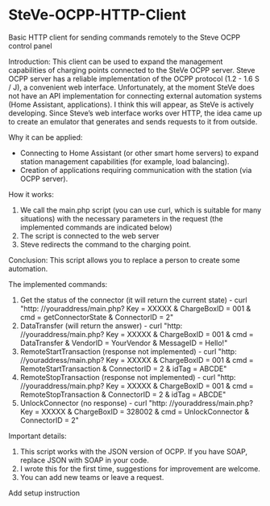 # SteVe-OCPP-HTTP-Client
Basic HTTP client for sending commands remotely to the Steve OCPP control panel

Introduction:
This client can be used to expand the management capabilities of charging points connected to the SteVe OCPP server.
Steve OCPP server has a reliable implementation of the OCPP protocol (1.2 - 1.6 S / J), a convenient web interface.
Unfortunately, at the moment SteVe does not have an API implementation for connecting external automation systems (Home Assistant, applications).
I think this will appear, as SteVe is actively developing.
Since Steve’s web interface works over HTTP, the idea came up to create an emulator that generates and sends requests to it from outside.

Why it can be applied:
- Connecting to Home Assistant (or other smart home servers) to expand station management capabilities (for example, load balancing).
- Creation of applications requiring communication with the station (via OCPP server).

How it works:
1) We call the main.php script (you can use curl, which is suitable for many situations) with the necessary parameters in the request (the implemented commands are indicated below)
2) The script is connected to the web server
3) Steve redirects the command to the charging point.

Conclusion: This script allows you to replace a person to create some automation.

The implemented commands:
1) Get the status of the connector (it will return the current state) - curl "http: //youraddress/main.php? Key = XXXXX & ChargeBoxID = 001 & cmd = getConnectorState & ConnectorID = 2"
2) DataTransfer (will return the answer) - curl "http: //youraddress/main.php? Key = XXXXX & ChargeBoxID = 001 & cmd = DataTransfer & VendorID = YourVendor & MessageID = Hello!"
3) RemoteStartTransaction (response not implemented) - curl "http: //youraddress/main.php? Key = XXXXX & ChargeBoxID = 001 & cmd = RemoteStartTransaction & ConnectorID = 2 & idTag = ABCDE"
4) RemoteStopTransaction (response not implemented) - curl "http: //youraddress/main.php? Key = XXXXX & ChargeBoxID = 001 & cmd = RemoteStopTransaction & ConnectorID = 2 & idTag = ABCDE"
5) UnlockConnector (no response) - curl "http: //youraddress/main.php? Key = XXXXX & ChargeBoxID = 328002 & cmd = UnlockConnector & ConnectorID = 2"

Important details:
1) This script works with the JSON version of OCPP. If you have SOAP, replace JSON with SOAP in your code.
2) I wrote this for the first time, suggestions for improvement are welcome.
3) You can add new teams or leave a request.

Add setup instruction

